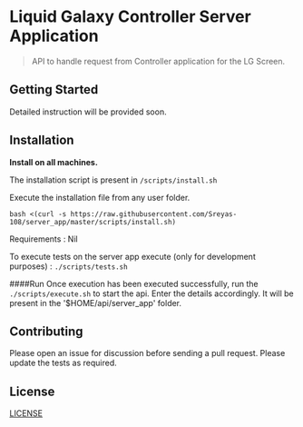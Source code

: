 # Liquid Galaxy Controller Server Application

> API to handle request from Controller application for the LG Screen.

## Getting Started

Detailed instruction will be provided soon.

## Installation

**Install on all machines.**

The installation script is present in `/scripts/install.sh`

Execute the installation file from any user folder.
```
bash <(curl -s https://raw.githubusercontent.com/Sreyas-108/server_app/master/scripts/install.sh)
```

Requirements : 
Nil

To execute tests on the server app execute (only for development purposes) :
```./scripts/tests.sh```

####Run
Once execution has been executed successfully, run the ```./scripts/execute.sh``` to start the api. Enter the details accordingly. It will be present in the '$HOME/api/server_app' folder.

## Contributing

Please open an issue for discussion before sending a pull request. Please update the tests as required.

## License

[LICENSE](LICENSE)

